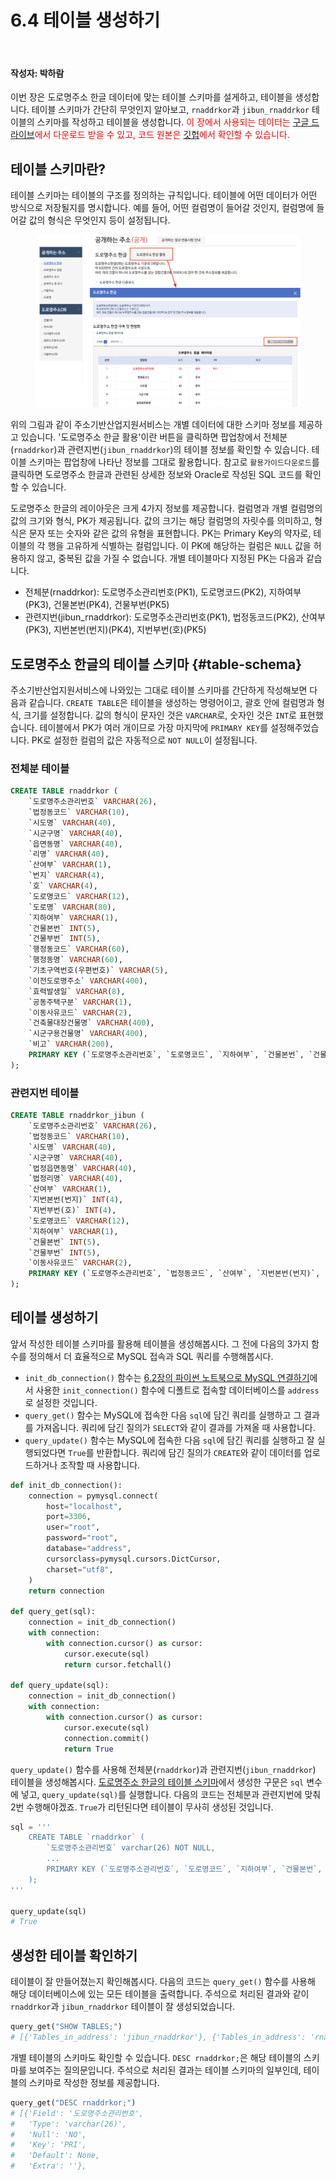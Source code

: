# 6.4 테이블 생성하기

<br>

#### 작성자: 박하람

이번 장은 도로명주소 한글 데이터에 맞는 테이블 스키마를 설게하고, 테이블을 생성합니다. 테이블 스키마가 간단히 무엇인지 알아보고, `rnaddrkor`과 `jibun_rnaddrkor` 테이블의 스키마를 작성하고 테이블을 생성합니다. <span style="color: red">이 장에서 사용되는 데이터는 [구글 드라이브](https://drive.google.com/drive/folders/1l5TRq-lcdlhWHmhAk6KFwPY7wP4BfAUL?usp=drive_link)에서 다운로드 받을 수 있고, 코드 원본은 [깃헙](https://github.com/hike-lab/address-data-guide/tree/main/code/chapter-6)에서 확인할 수 있습니다.</span>

## 테이블 스키마란?

테이블 스키마는 테이블의 구조를 정의하는 규칙입니다. 테이블에 어떤 데이터가 어떤 방식으로 저장될지를 명시합니다. 예를 들어, 어떤 컬럼명이 들어갈 것인지, 컬럼명에 들어갈 값의 형식은 무엇인지 등이 설정됩니다.

<figure class="flex flex-col items-center justify-center">
    <img src="../img/5-1-public-juso-data.png" title="juso.go.kr guide">
</figure>

위의 그림과 같이 주소기반산업지원서비스는 개별 데이터에 대한 스키마 정보를 제공하고 있습니다. '도로명주소 한글 활용'이란 버튼을 클릭하면 팝업창에서 전체분(`rnaddrkor`)과 관련지번(`jibun_rnaddrkor`)의 테이블 정보를 확인할 수 있습니다. 테이블 스키마는 팝업창에 나타난 정보를 그대로 활용합니다. 참고로 `활용가이드다운로드`를 클릭하면 도로명주소 한글과 관련된 상세한 정보와 Oracle로 작성된 SQL 코드를 확인할 수 있습니다.

도로명주소 한글의 레이아웃은 크게 4가지 정보를 제공합니다. 컬럼명과 개별 컬럼명의 값의 크기와 형식, PK가 제공됩니다. 값의 크기는 해당 컬럼명의 자릿수를 의미하고, 형식은 문자 또는 숫자와 같은 값의 유형을 표현합니다. PK는 Primary Key의 약자로, 테이블의 각 행을 고유하게 식별하는 컬럼입니다. 이 PK에 해당하는 컬럼은 `NULL` 값을 허용하지 않고, 중복된 값을 가질 수 없습니다. 개별 테이블마다 지정된 PK는 다음과 같습니다.

- 전체분(rnaddrkor): 도로명주소관리번호(PK1), 도로명코드(PK2), 지하여부(PK3), 건물본번(PK4), 건물부번(PK5)
- 관련지번(jibun_rnaddrkor): 도로명주소관리번호(PK1), 법정동코드(PK2), 산여부(PK3), 지번본번(번지)(PK4), 지번부번(호)(PK5)

## 도로명주소 한글의 테이블 스키마 {#table-schema}

주소기반산업지원서비스에 나와있는 그대로 테이블 스키마를 간단하게 작성해보면 다음과 같습니다. `CREATE TABLE`은 테이블을 생성하는 명령어이고, 괄호 안에 컬럼명과 형식, 크기를 설정합니다. 값의 형식이 문자인 것은 `VARCHAR`로, 숫자인 것은 `INT`로 표현했습니다. 테이블에서 PK가 여러 개이므로 가장 마지막에 `PRIMARY KEY`를 설정해주었습니다. PK로 설정한 컬럼의 값은 자동적으로 `NOT NULL`이 설정됩니다.

### 전체분 테이블

```sql
CREATE TABLE rnaddrkor (
    `도로명주소관리번호` VARCHAR(26),
    `법정동코드` VARCHAR(10),
    `시도명` VARCHAR(40),
    `시군구명` VARCHAR(40),
    `읍면동명` VARCHAR(40),
    `리명` VARCHAR(40),
    `산여부` VARCHAR(1),
    `번지` VARCHAR(4),
    `호` VARCHAR(4),
    `도로명코드` VARCHAR(12),
    `도로명` VARCHAR(80),
    `지하여부` VARCHAR(1),
    `건물본번` INT(5),
    `건물부번` INT(5),
    `행정동코드` VARCHAR(60),
    `행정동명` VARCHAR(60),
    `기초구역번호(우편번호)` VARCHAR(5),
    `이전도로명주소` VARCHAR(400),
    `효력발생일` VARCHAR(8),
    `공동주택구분` VARCHAR(1),
    `이동사유코드` VARCHAR(2),
    `건축물대장건물명` VARCHAR(400),
    `시군구용건물명` VARCHAR(400),
    `비고` VARCHAR(200),
    PRIMARY KEY (`도로명주소관리번호`, `도로명코드`, `지하여부`, `건물본번`, `건물부번`)
);
```

### 관련지번 테이블

```sql
CREATE TABLE rnaddrkor_jibun (
    `도로명주소관리번호` VARCHAR(26),
    `법정동코드` VARCHAR(10),
    `시도명` VARCHAR(40),
    `시군구명` VARCHAR(40),
    `법정읍면동명` VARCHAR(40),
    `법정리명` VARCHAR(40),
    `산여부` VARCHAR(1),
    `지번본번(번지)` INT(4),
    `지번부번(호)` INT(4),
    `도로명코드` VARCHAR(12),
    `지하여부` VARCHAR(1),
    `건물본번` INT(5),
    `건물부번` INT(5),
    `이동사유코드` VARCHAR(2),
    PRIMARY KEY (`도로명주소관리번호`, `법정동코드`, `산여부`, `지번본번(번지)`, `지번부번(호)`)
);
```

## 테이블 생성하기

앞서 작성한 테이블 스키마를 활용해 테이블을 생성해봅시다. 그 전에 다음의 3가지 함수를 정의해서 더 효율적으로 MySQL 접속과 SQL 쿼리를 수행해봅시다.

- `init_db_connection()` 함수는 [6.2장의 파이썬 노트북으로 MySQL 연결하기](/contents/chapter-6/chapter-6-2.html#파이썬-노트북으로-mysql-연결하기)에서 사용한 `init_connection()` 함수에 디폴트로 접속할 데이터베이스를 `address`로 설정한 것입니다.
- `query_get()` 함수는 MySQL에 접속한 다음 `sql`에 담긴 쿼리를 실행하고 그 결과를 가져옵니다. 쿼리에 담긴 질의가 `SELECT`와 같이 결과를 가져올 때 사용합니다.
- `query_update()` 함수는 MySQL에 접속한 다음 `sql`에 담긴 쿼리를 실행하고 잘 실행되었다면 `True`를 반환합니다. 쿼리에 담긴 질의가 `CREATE`와 같이 데이터를 업로드하거나 조작할 때 사용합니다.

```py
def init_db_connection():
    connection = pymysql.connect(
        host="localhost",
        port=3306,
        user="root",
        password="root",
        database="address",
        cursorclass=pymysql.cursors.DictCursor,
        charset="utf8",
    )
    return connection

def query_get(sql):
    connection = init_db_connection()
    with connection:
        with connection.cursor() as cursor:
            cursor.execute(sql)
            return cursor.fetchall()

def query_update(sql):
    connection = init_db_connection()
    with connection:
        with connection.cursor() as cursor:
            cursor.execute(sql)
            connection.commit()
            return True
```

`query_update()` 함수를 사용해 전체분(`rnaddrkor`)과 관련지번(`jibun_rnaddrkor`) 테이블을 생성해봅시다. [도로명주소 한글의 테이블 스키마](#table-schema)에서 생성한 구문은 `sql` 변수에 넣고, `query_update(sql)`를 실행합니다. 다음의 코드는 전체분과 관련지번에 맞춰 2번 수행해야겠죠. `True`가 리턴된다면 테이블이 무사히 생성된 것입니다.

```py
sql = '''
    CREATE TABLE `rnaddrkor` (
        `도로명주소관리번호` varchar(26) NOT NULL,
        ...
        PRIMARY KEY (`도로명주소관리번호`, `도로명코드`, `지하여부`, `건물본번`, `건물부번`)
    );
'''

query_update(sql)
# True
```

## 생성한 테이블 확인하기

테이블이 잘 만들어졌는지 확인해봅시다. 다음의 코드는 `query_get()` 함수를 사용해 해당 데이터베이스에 있는 모든 테이블을 출력합니다. 주석으로 처리된 결과와 같이 `rnaddrkor`과 `jibun_rnaddrkor` 테이블이 잘 생성되었습니다.

```py
query_get("SHOW TABLES;")
# [{'Tables_in_address': 'jibun_rnaddrkor'}, {'Tables_in_address': 'rnaddrkor'}]
```

개별 테이블의 스키마도 확인할 수 있습니다. `DESC rnaddrkor;`은 해당 테이블의 스키마를 보여주는 질의문입니다. 주석으로 처리된 결과는 테이블 스키마의 일부인데, 테이블의 스키마로 작성한 정보를 제공합니다.

```py
query_get("DESC rnaddrkor;")
# [{'Field': '도로명주소관리번호',
#   'Type': 'varchar(26)',
#   'Null': 'NO',
#   'Key': 'PRI',
#   'Default': None,
#   'Extra': ''},
```
